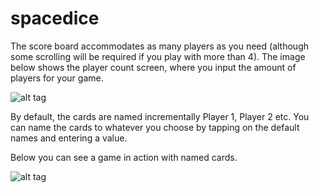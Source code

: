 spacedice
=========

The score board accommodates as many players as you need (although some scrolling will be required if you play with more than 4). The image below shows the player count screen, where you input the amount of players for your game.


![alt tag](http://s3-eu-west-1.amazonaws.com/morbidpixel/player-choose.jpg)


By default, the cards are named incrementally Player 1, Player 2 etc. You can name the cards to whatever you choose by tapping on the default names and entering a value.


Below you can see a game in action with named cards.

![alt tag](http://s3-eu-west-1.amazonaws.com/morbidpixel/card-game.jpg)


